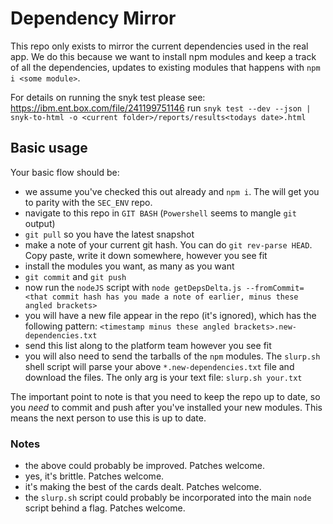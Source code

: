 # Dependency Mirror

This repo only exists to mirror the current dependencies used in the real app. We do this because we want to install npm modules and keep a track of all the dependencies, updates to existing modules that happens with `npm i <some module>`.

For details on running the snyk test please see: https://ibm.ent.box.com/file/241199751146
run `snyk test --dev --json | snyk-to-html -o <current folder>/reports/results<todays date>.html
`

## Basic usage

Your basic flow should be:

- we assume you've checked this out already and `npm i`. The will get you to parity with the `SEC_ENV` repo.
- navigate to this repo in `GIT BASH` (`Powershell` seems to mangle `git` output)
- `git pull` so you have the latest snapshot
- make a note of your current git hash. You can do `git rev-parse HEAD`. Copy paste, write it down somewhere, however you see fit
- install the modules you want, as many as you want
- `git commit` and `git push`
- now run the `nodeJS` script with `node getDepsDelta.js --fromCommit=<that commit hash has you made a note of earlier, minus these angled brackets>`
- you will have a new file appear in the repo (it's ignored), which has the following pattern: `<timestamp minus these angled brackets>.new-dependencies.txt`
- send this list along to the platform team however you see fit
- you will also need to send the tarballs of the `npm` modules. The `slurp.sh` shell script will parse your above `*.new-dependencies.txt` file and download the files. The only arg is your text file: `slurp.sh your.txt`

The important point to note is that you need to keep the repo up to date, so you *need* to commit and push after you've installed your new modules. This means the next person to use this is up to date.

### Notes

- the above could probably be improved. Patches welcome.
- yes, it's brittle. Patches welcome.
- it's making the best of the cards dealt. Patches welcome.
- the `slurp.sh` script could probably be incorporated into the main `node` script behind a flag. Patches welcome.
